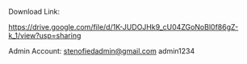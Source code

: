 Download Link:

https://drive.google.com/file/d/1K-JUDOJHk9_cU04ZGoNoBl0f86gZ-k_1/view?usp=sharing

Admin Account:
stenofiedadmin@gmail.com
admin1234
